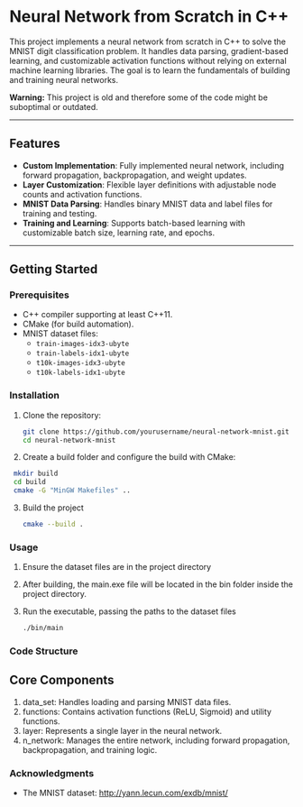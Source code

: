 # Neural Network from Scratch in C++

This project implements a neural network from scratch in C++ to solve the MNIST digit classification problem. It handles data parsing, gradient-based learning, and customizable activation functions without relying on external machine learning libraries. The goal is to learn the fundamentals of building and training neural networks.

**Warning:** This project is old and therefore some of the code might be suboptimal or outdated.

---

## Features
- **Custom Implementation**: Fully implemented neural network, including forward propagation, backpropagation, and weight updates.
- **Layer Customization**: Flexible layer definitions with adjustable node counts and activation functions.
- **MNIST Data Parsing**: Handles binary MNIST data and label files for training and testing.
- **Training and Learning**: Supports batch-based learning with customizable batch size, learning rate, and epochs.

---

## Getting Started

### Prerequisites
- C++ compiler supporting at least C++11.
- CMake (for build automation).
- MNIST dataset files:
  - `train-images-idx3-ubyte`
  - `train-labels-idx1-ubyte`
  - `t10k-images-idx3-ubyte`
  - `t10k-labels-idx1-ubyte`

### Installation
1. Clone the repository:
   ```bash
   git clone https://github.com/yourusername/neural-network-mnist.git
   cd neural-network-mnist

2. Create a build folder and configure the build with CMake:
  ```bash
   mkdir build
   cd build
   cmake -G "MinGW Makefiles" ..
  ```

3. Build the project
   ```bash
   cmake --build .
   ```


### Usage
1. Ensure the dataset files are in the project directory

2. After building, the main.exe file will be located in the bin folder inside the project directory.


3. Run the executable, passing the paths to the dataset files
   ```bash
   ./bin/main
   ```

### Code Structure
## Core Components
1. data_set: Handles loading and parsing MNIST data files.
2. functions: Contains activation functions (ReLU, Sigmoid) and utility functions.
3. layer: Represents a single layer in the neural network.
4. n_network: Manages the entire network, including forward propagation, backpropagation, and training logic.

### Acknowledgments
* The MNIST dataset: http://yann.lecun.com/exdb/mnist/

